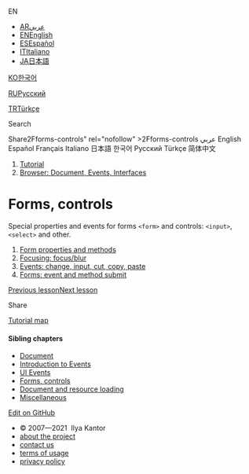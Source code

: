 EN

-   <a href="https://ar.javascript.info/" class="supported-langs__link"><span class="supported-langs__brief">AR</span><span>عربي</span></a>
-   <a href="forms-controls.html" class="supported-langs__link"><span class="supported-langs__brief">EN</span><span>English</span></a>
-   <a href="https://es.javascript.info/forms-controls" class="supported-langs__link"><span class="supported-langs__brief">ES</span><span>Español</span></a>
-   <a href="https://it.javascript.info/forms-controls" class="supported-langs__link"><span class="supported-langs__brief">IT</span><span>Italiano</span></a>
-   <a href="https://ja.javascript.info/forms-controls" class="supported-langs__link"><span class="supported-langs__brief">JA</span><span>日本語</span></a>

<a href="https://ko.javascript.info/forms-controls" class="supported-langs__link"><span class="supported-langs__brief">KO</span><span>한국어</span></a>

<a href="forms-controls%22" class="supported-langs__link"><span class="supported-langs__brief">RU</span><span>Русский</span></a>

<a href="https://tr.javascript.info/" class="supported-langs__link"><span class="supported-langs__brief">TR</span><span>Türkçe</span></a>

<a href="https://zh.javascript.info/forms-controls" class="supported-langs__link"></a>

Search

<span class="share-icons__title">Share</span>2Fforms-controls" rel="nofollow" &gt;2Fforms-controls عربي English Español Français Italiano 日本語 한국어 Русский Türkçe 简体中文

1.  <a href="index.html" class="breadcrumbs__link"><span class="breadcrumbs__hidden-text">Tutorial</span></a>
2.  <span id="breadcrumb-1"><a href="ui.html" class="breadcrumbs__link"><span>Browser: Document, Events, Interfaces</span></a></span>

Forms, controls
===============

Special properties and events for forms `<form>` and controls: `<input>`, `<select>` and other.

1.  <a href="form-elements.html" class="lessons-list__link">Form properties and methods</a>
2.  <a href="focus-blur.html" class="lessons-list__link">Focusing: focus/blur</a>
3.  <a href="events-change-input.html" class="lessons-list__link">Events: change, input, cut, copy, paste</a>
4.  <a href="forms-submit.html" class="lessons-list__link">Forms: event and method submit</a>

<a href="onscroll.html" class="page__nav page__nav_prev"><span class="page__nav-text"><span class="page__nav-text-shortcut"></span></span><span class="page__nav-text-alternate">Previous lesson</span></a><a href="form-elements.html" class="page__nav page__nav_next"><span class="page__nav-text"><span class="page__nav-text-shortcut"></span></span><span class="page__nav-text-alternate">Next lesson</span></a>

<span class="share-icons__title">Share</span><a href="https://twitter.com/share?url=https%3A%2F%2Fjavascript.info%2Fforms-controls" class="share share_tw"></a><a href="https://www.facebook.com/sharer/sharer.php?s=100&amp;p%5Burl%5D=https%3A%2F%2Fjavascript.info%2Fforms-controls" class="share share_fb"></a>

<a href="tutorial/map.html" class="map"><span class="map__text">Tutorial map</span></a>

<a href="tutorial/map.html" class="map"></a>

#### Sibling chapters

-   <a href="document.html" class="sidebar__link">Document</a>
-   <a href="events.html" class="sidebar__link">Introduction to Events</a>
-   <a href="event-details.html" class="sidebar__link">UI Events</a>
-   <a href="forms-controls.html" class="sidebar__link">Forms, controls</a>
-   <a href="loading.html" class="sidebar__link">Document and resource loading</a>
-   <a href="ui-misc.html" class="sidebar__link">Miscellaneous</a>

<a href="https://twitter.com/share?url=https%3A%2F%2Fjavascript.info%2Fforms-controls" class="share share_tw sidebar__share"></a><a href="https://www.facebook.com/sharer/sharer.php?s=100&amp;p%5Burl%5D=https%3A%2F%2Fjavascript.info%2Fforms-controls" class="share share_fb sidebar__share"></a> <a href="https://github.com/javascript-tutorial/en.javascript.info/blob/master/2-ui/4-forms-controls" class="sidebar__link">Edit on GitHub</a>

-   © 2007—2021  Ilya Kantor
-   <a href="about.html" class="page-footer__link">about the project</a>
-   <a href="about.html#contact-us" class="page-footer__link">contact us</a>
-   <a href="terms.html" class="page-footer__link">terms of usage</a>
-   <a href="privacy.html" class="page-footer__link">privacy policy</a>

